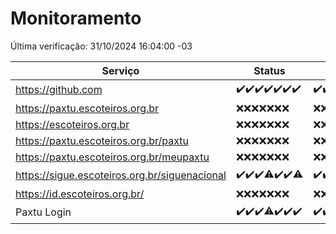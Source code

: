 # Monitoramento

Última verificação: 31/10/2024 16:04:00 -03

|Serviço|Status|Últimas 24h|
|---|---|---|
|https://github.com|<span title="2024-10-24: OK=23">✔️</span><span title="2024-10-25: OK=23">✔️</span><span title="2024-10-26: OK=23">✔️</span><span title="2024-10-27: OK=23">✔️</span><span title="2024-10-28: OK=23">✔️</span><span title="2024-10-29: OK=23">✔️</span><span title="2024-10-30: OK=17">✔️</span>|<span title="30/10/2024 16:06:00 -03 : 200">✔️</span><span title="30/10/2024 17:09:00 -03 : 200">✔️</span><span title="30/10/2024 18:07:00 -03 : 200">✔️</span><span title="30/10/2024 19:07:00 -03 : 200">✔️</span><span title="30/10/2024 20:08:00 -03 : 200">✔️</span><span title="30/10/2024 21:40:00 -03 : 200">✔️</span><span title="30/10/2024 23:13:00 -03 : 200">✔️</span><span title="31/10/2024 00:17:00 -03 : 200">✔️</span><span title="31/10/2024 01:11:00 -03 : 200">✔️</span><span title="31/10/2024 02:08:00 -03 : 200">✔️</span><span title="31/10/2024 03:12:00 -03 : 200">✔️</span><span title="31/10/2024 04:08:00 -03 : 200">✔️</span><span title="31/10/2024 05:11:00 -03 : 200">✔️</span><span title="31/10/2024 06:09:00 -03 : 200">✔️</span><span title="31/10/2024 07:09:00 -03 : 200">✔️</span><span title="31/10/2024 08:09:00 -03 : 200">✔️</span><span title="31/10/2024 09:15:00 -03 : 200">✔️</span><span title="31/10/2024 10:17:00 -03 : 200">✔️</span><span title="31/10/2024 11:08:00 -03 : 200">✔️</span><span title="31/10/2024 12:08:00 -03 : 200">✔️</span><span title="31/10/2024 13:10:00 -03 : 200">✔️</span><span title="31/10/2024 14:07:00 -03 : 200">✔️</span><span title="31/10/2024 15:11:00 -03 : 200">✔️</span><span title="31/10/2024 16:04:00 -03 : 200">✔️</span>|
|https://paxtu.escoteiros.org.br|<span title="2024-10-24: Falhas=23">❌</span><span title="2024-10-25: Falhas=23">❌</span><span title="2024-10-26: Falhas=23">❌</span><span title="2024-10-27: Falhas=23">❌</span><span title="2024-10-28: Falhas=23">❌</span><span title="2024-10-29: Falhas=23">❌</span><span title="2024-10-30: Falhas=17">❌</span>|<span title="30/10/2024 16:06:00 -03 : 403">❌</span><span title="30/10/2024 17:09:00 -03 : 403">❌</span><span title="30/10/2024 18:07:00 -03 : 403">❌</span><span title="30/10/2024 19:07:00 -03 : 403">❌</span><span title="30/10/2024 20:08:00 -03 : 403">❌</span><span title="30/10/2024 21:40:00 -03 : 403">❌</span><span title="30/10/2024 23:13:00 -03 : 403">❌</span><span title="31/10/2024 00:17:00 -03 : 403">❌</span><span title="31/10/2024 01:11:00 -03 : 403">❌</span><span title="31/10/2024 02:08:00 -03 : 403">❌</span><span title="31/10/2024 03:12:00 -03 : 403">❌</span><span title="31/10/2024 04:08:00 -03 : 403">❌</span><span title="31/10/2024 05:11:00 -03 : 403">❌</span><span title="31/10/2024 06:09:00 -03 : 403">❌</span><span title="31/10/2024 07:09:00 -03 : 403">❌</span><span title="31/10/2024 08:09:00 -03 : 403">❌</span><span title="31/10/2024 09:15:00 -03 : 403">❌</span><span title="31/10/2024 10:17:00 -03 : 403">❌</span><span title="31/10/2024 11:08:00 -03 : 403">❌</span><span title="31/10/2024 12:08:00 -03 : 403">❌</span><span title="31/10/2024 13:10:00 -03 : 403">❌</span><span title="31/10/2024 14:07:00 -03 : 403">❌</span><span title="31/10/2024 15:11:00 -03 : 403">❌</span><span title="31/10/2024 16:04:00 -03 : 403">❌</span>|
|https://escoteiros.org.br|<span title="2024-10-24: Falhas=23">❌</span><span title="2024-10-25: Falhas=23">❌</span><span title="2024-10-26: Falhas=23">❌</span><span title="2024-10-27: Falhas=23">❌</span><span title="2024-10-28: Falhas=23">❌</span><span title="2024-10-29: Falhas=23">❌</span><span title="2024-10-30: Falhas=17">❌</span>|<span title="30/10/2024 16:06:00 -03 : 403">❌</span><span title="30/10/2024 17:09:00 -03 : 403">❌</span><span title="30/10/2024 18:07:00 -03 : 403">❌</span><span title="30/10/2024 19:07:00 -03 : 403">❌</span><span title="30/10/2024 20:08:00 -03 : 403">❌</span><span title="30/10/2024 21:40:00 -03 : 403">❌</span><span title="30/10/2024 23:13:00 -03 : 403">❌</span><span title="31/10/2024 00:17:00 -03 : 403">❌</span><span title="31/10/2024 01:11:00 -03 : 403">❌</span><span title="31/10/2024 02:09:00 -03 : 403">❌</span><span title="31/10/2024 03:12:00 -03 : 403">❌</span><span title="31/10/2024 04:08:00 -03 : 403">❌</span><span title="31/10/2024 05:11:00 -03 : 403">❌</span><span title="31/10/2024 06:09:00 -03 : 403">❌</span><span title="31/10/2024 07:09:00 -03 : 403">❌</span><span title="31/10/2024 08:09:00 -03 : 403">❌</span><span title="31/10/2024 09:15:00 -03 : 403">❌</span><span title="31/10/2024 10:17:00 -03 : 403">❌</span><span title="31/10/2024 11:08:00 -03 : 403">❌</span><span title="31/10/2024 12:08:00 -03 : 403">❌</span><span title="31/10/2024 13:10:00 -03 : 403">❌</span><span title="31/10/2024 14:07:00 -03 : 403">❌</span><span title="31/10/2024 15:11:00 -03 : 403">❌</span><span title="31/10/2024 16:04:00 -03 : 403">❌</span>|
|https://paxtu.escoteiros.org.br/paxtu|<span title="2024-10-24: Falhas=23">❌</span><span title="2024-10-25: Falhas=23">❌</span><span title="2024-10-26: Falhas=23">❌</span><span title="2024-10-27: Falhas=23">❌</span><span title="2024-10-28: Falhas=23">❌</span><span title="2024-10-29: Falhas=23">❌</span><span title="2024-10-30: Falhas=17">❌</span>|<span title="30/10/2024 16:06:00 -03 : 403">❌</span><span title="30/10/2024 17:09:00 -03 : 403">❌</span><span title="30/10/2024 18:07:00 -03 : 403">❌</span><span title="30/10/2024 19:07:00 -03 : 403">❌</span><span title="30/10/2024 20:08:00 -03 : 403">❌</span><span title="30/10/2024 21:40:00 -03 : 403">❌</span><span title="30/10/2024 23:13:00 -03 : 403">❌</span><span title="31/10/2024 00:17:00 -03 : 403">❌</span><span title="31/10/2024 01:11:00 -03 : 403">❌</span><span title="31/10/2024 02:09:00 -03 : 403">❌</span><span title="31/10/2024 03:12:00 -03 : 403">❌</span><span title="31/10/2024 04:08:00 -03 : 403">❌</span><span title="31/10/2024 05:11:00 -03 : 403">❌</span><span title="31/10/2024 06:09:00 -03 : 403">❌</span><span title="31/10/2024 07:09:00 -03 : 403">❌</span><span title="31/10/2024 08:09:00 -03 : 403">❌</span><span title="31/10/2024 09:15:00 -03 : 403">❌</span><span title="31/10/2024 10:17:00 -03 : 403">❌</span><span title="31/10/2024 11:08:00 -03 : 403">❌</span><span title="31/10/2024 12:08:00 -03 : 403">❌</span><span title="31/10/2024 13:10:00 -03 : 403">❌</span><span title="31/10/2024 14:07:00 -03 : 403">❌</span><span title="31/10/2024 15:11:00 -03 : 403">❌</span><span title="31/10/2024 16:04:00 -03 : 403">❌</span>|
|https://paxtu.escoteiros.org.br/meupaxtu|<span title="2024-10-24: Falhas=23">❌</span><span title="2024-10-25: Falhas=23">❌</span><span title="2024-10-26: Falhas=23">❌</span><span title="2024-10-27: Falhas=23">❌</span><span title="2024-10-28: Falhas=23">❌</span><span title="2024-10-29: Falhas=23">❌</span><span title="2024-10-30: Falhas=17">❌</span>|<span title="30/10/2024 16:06:00 -03 : 403">❌</span><span title="30/10/2024 17:09:00 -03 : 403">❌</span><span title="30/10/2024 18:07:00 -03 : 403">❌</span><span title="30/10/2024 19:07:00 -03 : 403">❌</span><span title="30/10/2024 20:08:00 -03 : 403">❌</span><span title="30/10/2024 21:40:00 -03 : 403">❌</span><span title="30/10/2024 23:13:00 -03 : 403">❌</span><span title="31/10/2024 00:17:00 -03 : 403">❌</span><span title="31/10/2024 01:11:00 -03 : 403">❌</span><span title="31/10/2024 02:09:00 -03 : 403">❌</span><span title="31/10/2024 03:12:00 -03 : 403">❌</span><span title="31/10/2024 04:08:00 -03 : 403">❌</span><span title="31/10/2024 05:11:00 -03 : 403">❌</span><span title="31/10/2024 06:09:00 -03 : 403">❌</span><span title="31/10/2024 07:09:00 -03 : 403">❌</span><span title="31/10/2024 08:09:00 -03 : 403">❌</span><span title="31/10/2024 09:15:00 -03 : 403">❌</span><span title="31/10/2024 10:17:00 -03 : 403">❌</span><span title="31/10/2024 11:08:00 -03 : 403">❌</span><span title="31/10/2024 12:08:00 -03 : 403">❌</span><span title="31/10/2024 13:10:00 -03 : 403">❌</span><span title="31/10/2024 14:07:00 -03 : 403">❌</span><span title="31/10/2024 15:11:00 -03 : 403">❌</span><span title="31/10/2024 16:04:00 -03 : 403">❌</span>|
|https://sigue.escoteiros.org.br/siguenacional|<span title="2024-10-24: OK=23">✔️</span><span title="2024-10-25: OK=23">✔️</span><span title="2024-10-26: OK=23">✔️</span><span title="2024-10-27: OK=22, Falhas=1">⚠️</span><span title="2024-10-28: OK=23">✔️</span><span title="2024-10-29: OK=23">✔️</span><span title="2024-10-30: OK=16, Falhas=1">⚠️</span>|<span title="30/10/2024 16:06:00 -03 : 200">✔️</span><span title="30/10/2024 17:09:00 -03 : 200">✔️</span><span title="30/10/2024 18:07:00 -03 : 200">✔️</span><span title="30/10/2024 19:07:00 -03 : 200">✔️</span><span title="30/10/2024 20:08:00 -03 : 200">✔️</span><span title="30/10/2024 21:40:00 -03 : 200">✔️</span><span title="30/10/2024 23:13:00 -03 : 200">✔️</span><span title="31/10/2024 00:17:00 -03 : 200">✔️</span><span title="31/10/2024 01:11:00 -03 : 200">✔️</span><span title="31/10/2024 02:09:00 -03 : 200">✔️</span><span title="31/10/2024 03:12:00 -03 : 200">✔️</span><span title="31/10/2024 04:08:00 -03 : 200">✔️</span><span title="31/10/2024 05:11:00 -03 : 200">✔️</span><span title="31/10/2024 06:09:00 -03 : 200">✔️</span><span title="31/10/2024 07:09:00 -03 : 200">✔️</span><span title="31/10/2024 08:09:00 -03 : 200">✔️</span><span title="31/10/2024 09:15:00 -03 : 200">✔️</span><span title="31/10/2024 10:17:00 -03 : 200">✔️</span><span title="31/10/2024 11:08:00 -03 : 200">✔️</span><span title="31/10/2024 12:08:00 -03 : 200">✔️</span><span title="31/10/2024 13:10:00 -03 : 200">✔️</span><span title="31/10/2024 14:07:00 -03 : 200">✔️</span><span title="31/10/2024 15:11:00 -03 : 200">✔️</span><span title="31/10/2024 16:04:00 -03 : 0">❌</span>|
|https://id.escoteiros.org.br/|<span title="2024-10-24: Falhas=23">❌</span><span title="2024-10-25: Falhas=23">❌</span><span title="2024-10-26: Falhas=23">❌</span><span title="2024-10-27: Falhas=23">❌</span><span title="2024-10-28: Falhas=23">❌</span><span title="2024-10-29: Falhas=23">❌</span><span title="2024-10-30: Falhas=17">❌</span>|<span title="30/10/2024 16:06:00 -03 : 403">❌</span><span title="30/10/2024 17:09:00 -03 : 403">❌</span><span title="30/10/2024 18:07:00 -03 : 403">❌</span><span title="30/10/2024 19:07:00 -03 : 403">❌</span><span title="30/10/2024 20:08:00 -03 : 403">❌</span><span title="30/10/2024 21:40:00 -03 : 403">❌</span><span title="30/10/2024 23:13:00 -03 : 403">❌</span><span title="31/10/2024 00:17:00 -03 : 403">❌</span><span title="31/10/2024 01:11:00 -03 : 403">❌</span><span title="31/10/2024 02:09:00 -03 : 403">❌</span><span title="31/10/2024 03:12:00 -03 : 403">❌</span><span title="31/10/2024 04:08:00 -03 : 403">❌</span><span title="31/10/2024 05:11:00 -03 : 403">❌</span><span title="31/10/2024 06:09:00 -03 : 403">❌</span><span title="31/10/2024 07:09:00 -03 : 403">❌</span><span title="31/10/2024 08:09:00 -03 : 403">❌</span><span title="31/10/2024 09:15:00 -03 : 403">❌</span><span title="31/10/2024 10:17:00 -03 : 403">❌</span><span title="31/10/2024 11:08:00 -03 : 403">❌</span><span title="31/10/2024 12:08:00 -03 : 403">❌</span><span title="31/10/2024 13:10:00 -03 : 403">❌</span><span title="31/10/2024 14:07:00 -03 : 403">❌</span><span title="31/10/2024 15:11:00 -03 : 403">❌</span><span title="31/10/2024 16:04:00 -03 : 403">❌</span>|
|Paxtu Login|<span title="2024-10-24: OK=23">✔️</span><span title="2024-10-25: OK=23">✔️</span><span title="2024-10-26: OK=23">✔️</span><span title="2024-10-27: OK=22, Falhas=1">⚠️</span><span title="2024-10-28: OK=23">✔️</span><span title="2024-10-29: OK=23">✔️</span><span title="2024-10-30: OK=17">✔️</span>|<span title="30/10/2024 16:06:00 -03 : 200">✔️</span><span title="30/10/2024 17:09:00 -03 : 200">✔️</span><span title="30/10/2024 18:07:00 -03 : 200">✔️</span><span title="30/10/2024 19:07:00 -03 : 200">✔️</span><span title="30/10/2024 20:08:00 -03 : 200">✔️</span><span title="30/10/2024 21:40:00 -03 : 200">✔️</span><span title="30/10/2024 23:13:00 -03 : 200">✔️</span><span title="31/10/2024 00:17:00 -03 : 200">✔️</span><span title="31/10/2024 01:11:00 -03 : 200">✔️</span><span title="31/10/2024 02:09:00 -03 : 200">✔️</span><span title="31/10/2024 03:12:00 -03 : 200">✔️</span><span title="31/10/2024 04:08:00 -03 : 200">✔️</span><span title="31/10/2024 05:11:00 -03 : 200">✔️</span><span title="31/10/2024 06:09:00 -03 : 200">✔️</span><span title="31/10/2024 07:09:00 -03 : 200">✔️</span><span title="31/10/2024 08:09:00 -03 : 200">✔️</span><span title="31/10/2024 09:15:00 -03 : 200">✔️</span><span title="31/10/2024 10:17:00 -03 : 200">✔️</span><span title="31/10/2024 11:08:00 -03 : 200">✔️</span><span title="31/10/2024 12:08:00 -03 : 200">✔️</span><span title="31/10/2024 13:10:00 -03 : 200">✔️</span><span title="31/10/2024 14:07:00 -03 : 200">✔️</span><span title="31/10/2024 15:11:00 -03 : 200">✔️</span><span title="31/10/2024 16:04:00 -03 : 200">✔️</span>|
